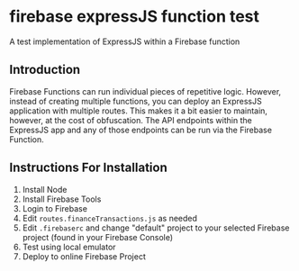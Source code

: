 # firebase expressJS function test
 A test implementation of ExpressJS within a Firebase function

## Introduction
 Firebase Functions can run individual pieces of repetitive logic. However, instead of creating multiple functions, you can deploy an ExpressJS application with multiple routes. This makes it a bit easier to maintain, however, at the cost of obfuscation. The API endpoints within the ExpressJS app and any of those endpoints can be run via the Firebase Function. 

## Instructions For Installation
1. Install Node
2. Install Firebase Tools
3. Login to Firebase
4. Edit `routes.financeTransactions.js` as needed
5. Edit `.firebaserc` and change "default" project to your selected Firebase project (found in your Firebase Console)
5. Test using local emulator
6. Deploy to online Firebase Project
